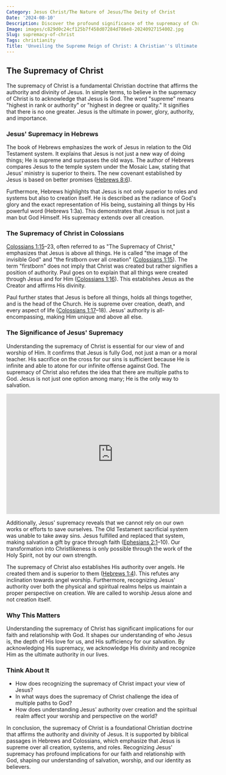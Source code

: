 ```yaml
---
Category: Jesus Christ/The Nature of Jesus/The Deity of Christ
Date: '2024-08-10'
Description: Discover the profound significance of the supremacy of Christ in this enlightening article, exploring His unparalleled authority and divine sovereignty. Uncover the transformative power of acknowledging Christ's preeminence in all aspects of life.
Image: images/c829d0c24cf125b7f458d07284d786e8-20240927154002.jpg
Slug: supremacy-of-christ
Tags: christianity
Title: 'Unveiling the Supreme Reign of Christ: A Christian''s Ultimate Guide'
---
```


## The Supremacy of Christ

The supremacy of Christ is a fundamental Christian doctrine that affirms the authority and divinity of Jesus. In simple terms, to believe in the supremacy of Christ is to acknowledge that Jesus is God. The word "supreme" means "highest in rank or authority" or "highest in degree or quality." It signifies that there is no one greater. Jesus is the ultimate in power, glory, authority, and importance.

### Jesus' Supremacy in Hebrews

The book of Hebrews emphasizes the work of Jesus in relation to the Old Testament system. It explains that Jesus is not just a new way of doing things; He is supreme and surpasses the old ways. The author of Hebrews compares Jesus to the temple system under the Mosaic Law, stating that Jesus' ministry is superior to theirs. The new covenant established by Jesus is based on better promises ([Hebrews 8:6](https://www.bibleref.com/Hebrews/8/Hebrews-8-6.html)).

Furthermore, Hebrews highlights that Jesus is not only superior to roles and systems but also to creation itself. He is described as the radiance of God's glory and the exact representation of His being, sustaining all things by His powerful word (Hebrews 1:3a). This demonstrates that Jesus is not just a man but God Himself. His supremacy extends over all creation.

### The Supremacy of Christ in Colossians

[Colossians 1:15](https://www.bibleref.com/Colossians/1/Colossians-1-15.html)–23, often referred to as "The Supremacy of Christ," emphasizes that Jesus is above all things. He is called "the image of the invisible God" and "the firstborn over all creation" ([Colossians 1:15](https://www.bibleref.com/Colossians/1/Colossians-1-15.html)). The term "firstborn" does not imply that Christ was created but rather signifies a position of authority. Paul goes on to explain that all things were created through Jesus and for Him ([Colossians 1:16](https://www.bibleref.com/Colossians/1/Colossians-1-16.html)). This establishes Jesus as the Creator and affirms His divinity.

Paul further states that Jesus is before all things, holds all things together, and is the head of the Church. He is supreme over creation, death, and every aspect of life ([Colossians 1:17](https://www.bibleref.com/Colossians/1/Colossians-1-17.html)–18). Jesus' authority is all-encompassing, making Him unique and above all else.

### The Significance of Jesus' Supremacy

Understanding the supremacy of Christ is essential for our view of and worship of Him. It confirms that Jesus is fully God, not just a man or a moral teacher. His sacrifice on the cross for our sins is sufficient because He is infinite and able to atone for our infinite offense against God. The supremacy of Christ also refutes the idea that there are multiple paths to God. Jesus is not just one option among many; He is the only way to salvation.


<iframe width="560" height="315" src="https://www.youtube.com/embed/VeKgfUGtcI0" frameborder="0" allow="autoplay; encrypted-media" allowfullscreen></iframe>


Additionally, Jesus' supremacy reveals that we cannot rely on our own works or efforts to save ourselves. The Old Testament sacrificial system was unable to take away sins. Jesus fulfilled and replaced that system, making salvation a gift by grace through faith ([Ephesians 2:1](https://www.bibleref.com/Ephesians/2/Ephesians-2-1.html)–10). Our transformation into Christlikeness is only possible through the work of the Holy Spirit, not by our own strength.

The supremacy of Christ also establishes His authority over angels. He created them and is superior to them ([Hebrews 1:4](https://www.bibleref.com/Hebrews/1/Hebrews-1-4.html)). This refutes any inclination towards angel worship. Furthermore, recognizing Jesus' authority over both the physical and spiritual realms helps us maintain a proper perspective on creation. We are called to worship Jesus alone and not creation itself.

### Why This Matters

Understanding the supremacy of Christ has significant implications for our faith and relationship with God. It shapes our understanding of who Jesus is, the depth of His love for us, and His sufficiency for our salvation. By acknowledging His supremacy, we acknowledge His divinity and recognize Him as the ultimate authority in our lives.

### Think About It

- How does recognizing the supremacy of Christ impact your view of Jesus?
- In what ways does the supremacy of Christ challenge the idea of multiple paths to God?
- How does understanding Jesus' authority over creation and the spiritual realm affect your worship and perspective on the world?

In conclusion, the supremacy of Christ is a foundational Christian doctrine that affirms the authority and divinity of Jesus. It is supported by biblical passages in Hebrews and Colossians, which emphasize that Jesus is supreme over all creation, systems, and roles. Recognizing Jesus' supremacy has profound implications for our faith and relationship with God, shaping our understanding of salvation, worship, and our identity as believers.